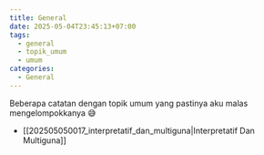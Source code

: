 ```yaml
---
title: General
date: 2025-05-04T23:45:13+07:00
tags:
  - general
  - topik_umum
  - umum
categories:
  - General
---
```


Beberapa catatan dengan topik umum yang pastinya aku malas mengelompokkanya 😅

- [[202505050017_interpretatif_dan_multiguna|Interpretatif Dan Multiguna]]
